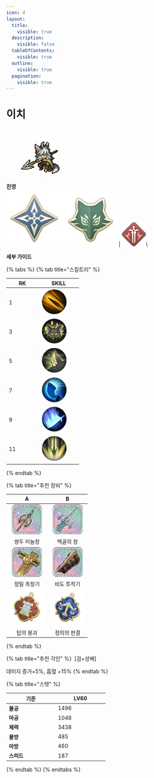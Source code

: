 ```yaml
---
icon: d
layout:
  title:
    visible: true
  description:
    visible: false
  tableOfContents:
    visible: true
  outline:
    visible: true
  pagination:
    visible: true
---
```


# 이치

<div align="left">

<figure><img src="../../.gitbook/assets/40.png" alt=""><figcaption></figcaption></figure>

</div>

**진영**\
<img src="../../.gitbook/assets/2 (7).webp" alt="" data-size="line"><img src="../../.gitbook/assets/4 (4).webp" alt="" data-size="line">| <img src="../../.gitbook/assets/분쇄자.webp" alt="" data-size="line">\


**세부 가이드**

{% tabs %}
{% tab title="스킬트리" %}
<table><thead><tr><th width="72">RK</th><th width="94">SKILL</th></tr></thead><tbody><tr><td>1</td><td><img src="../../.gitbook/assets/1 (4).png" alt="" data-size="original"></td></tr><tr><td>3</td><td><img src="../../.gitbook/assets/2 (4).png" alt=""></td></tr><tr><td>5</td><td><img src="../../.gitbook/assets/3 (3).png" alt=""></td></tr><tr><td>7</td><td><img src="../../.gitbook/assets/4 (2).png" alt=""></td></tr><tr><td>9</td><td><img src="../../.gitbook/assets/5 (2).png" alt=""></td></tr><tr><td>11</td><td><img src="../../.gitbook/assets/6 (1).png" alt=""></td></tr></tbody></table>
{% endtab %}

{% tab title="추천 장비" %}
<table><thead><tr><th width="96" align="center">A</th><th width="93" align="center">B</th></tr></thead><tbody><tr><td align="center"><img src="../../.gitbook/assets/80px-雙頭長戟.png" alt=""></td><td align="center"><img src="../../.gitbook/assets/80px-枯骨之槍.png" alt=""></td></tr><tr><td align="center">쌍두 미늘창</td><td align="center">백골의 창</td></tr><tr><td align="center"><img src="../../.gitbook/assets/a_15.png" alt=""></td><td align="center"><img src="../../.gitbook/assets/a_20.png" alt=""></td></tr><tr><td align="center">정밀 측정기</td><td align="center">비도 투척기</td></tr><tr><td align="center"><img src="../../.gitbook/assets/charm_tower.png" alt=""></td><td align="center"><img src="../../.gitbook/assets/charm_justice.png" alt=""></td></tr><tr><td align="center">탑의 붕괴</td><td align="center">정의의 판결</td></tr></tbody></table>


{% endtab %}

{% tab title="추천 각인" %}
<img src="https://xenophicss-organization.gitbook.io/~gitbook/image?url=https%3A%2F%2F413720101-files.gitbook.io%2F%7E%2Ffiles%2Fv0%2Fb%2Fgitbook-x-prod.appspot.com%2Fo%2Fspaces%252Fu2PuY0J4BcHbRwvq1Ofi%252Fuploads%252FRCY8wLobwvMtN8oAl2Tz%252F1.png%3Falt%3Dmedia%26token%3D0faa14e9-89bb-47c1-a1cc-230c94080ac8&#x26;width=97&#x26;dpr=4&#x26;quality=100&#x26;sign=620c6a2&#x26;sv=1" alt="" data-size="line"> \[검+성배]&#x20;

데미지 증가+5%, 흡혈 +15%
{% endtab %}

{% tab title="스탯" %}
<table><thead><tr><th width="117">기준</th><th width="120">LV60</th></tr></thead><tbody><tr><td><strong>물공</strong></td><td>1496</td></tr><tr><td><strong>마공</strong></td><td>1048</td></tr><tr><td><strong>체력</strong></td><td>3438</td></tr><tr><td><strong>물방</strong></td><td>485</td></tr><tr><td><strong>마방</strong></td><td>460</td></tr><tr><td><strong>스피드</strong></td><td>187</td></tr></tbody></table>
{% endtab %}
{% endtabs %}

